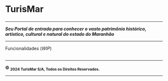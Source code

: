 # TurisMar
###
***
***Seu Portal de entrada para conhecer o vasto patrimônio histórico, artístico, cultural e natural do estado do Maranhão***
***

Funcionalidades (_WIP_)




##
***
__&copy; <sub>2024 TurisMar S/A, Todos os Direitos Reservados.</sub>__
***

<!--
# MaraTour
 
# Turismo Maranhão

Este é um projeto de site para promover as atrações turísticas do Maranhão.

## Estrutura do Projeto

- `index.html`: Arquivo principal HTML.
- `css/`: Diretório para arquivos CSS.
  - `styles.css`: Estilos principais do site.
- `js/`: Diretório para arquivos JavaScript.
  - `script.js`: Funcionalidades e interações do site.
- `images/`: Diretório para imagens utilizadas no site.
- `fonts/`: Diretório para fontes personalizadas (opcional).
- `README.md`: Descrição do projeto.

## Como Executar

1. Clone este repositório.
2. Abra o arquivo `index.html` em seu navegador.

## Funcionalidades

- Carrossel de imagens na página principal.
- Seção de atrações turísticas com imagens e descrições.
-->
